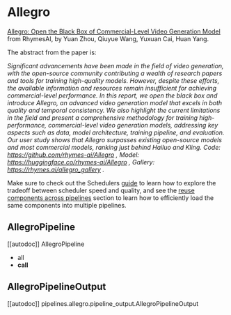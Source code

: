 <!-- Copyright 2024 The HuggingFace Team. All rights reserved.

Licensed under the Apache License, Version 2.0 (the "License"); you may not use this file except in compliance with
the License. You may obtain a copy of the License at

http://www.apache.org/licenses/LICENSE-2.0

Unless required by applicable law or agreed to in writing, software distributed under the License is distributed on
an "AS IS" BASIS, WITHOUT WARRANTIES OR CONDITIONS OF ANY KIND, either express or implied. See the License for the
specific language governing permissions and limitations under the License. -->

# Allegro

[Allegro: Open the Black Box of Commercial-Level Video Generation Model](https://huggingface.co/papers/2410.15458) from RhymesAI, by Yuan Zhou, Qiuyue Wang, Yuxuan Cai, Huan Yang.

The abstract from the paper is:

*Significant advancements have been made in the field of video generation, with the open-source community contributing a wealth of research papers and tools for training high-quality models. However, despite these efforts, the available information and resources remain insufficient for achieving commercial-level performance. In this report, we open the black box and introduce Allegro, an advanced video generation model that excels in both quality and temporal consistency. We also highlight the current limitations in the field and present a comprehensive methodology for training high-performance, commercial-level video generation models, addressing key aspects such as data, model architecture, training pipeline, and evaluation. Our user study shows that Allegro surpasses existing open-source models and most commercial models, ranking just behind Hailuo and Kling. Code: https://github.com/rhymes-ai/Allegro , Model: https://huggingface.co/rhymes-ai/Allegro , Gallery: https://rhymes.ai/allegro_gallery .*

<Tip>

Make sure to check out the Schedulers [guide](../../using-diffusers/schedulers) to learn how to explore the tradeoff between scheduler speed and quality, and see the [reuse components across pipelines](../../using-diffusers/loading.md#reuse-a-pipeline) section to learn how to efficiently load the same components into multiple pipelines.

</Tip>

## AllegroPipeline

[[autodoc]] AllegroPipeline
  - all
  - __call__

## AllegroPipelineOutput

[[autodoc]] pipelines.allegro.pipeline_output.AllegroPipelineOutput
